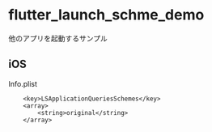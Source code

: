 # flutter_launch_schme_demo

他のアプリを起動するサンプル

## iOS
Info.plist

```
	<key>LSApplicationQueriesSchemes</key>
	<array>
		<string>original</string>
	</array>
```

